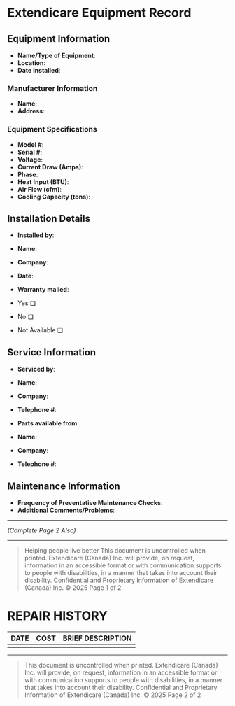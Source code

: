 # Extendicare Equipment Record

## Equipment Information
- **Name/Type of Equipment**:
- **Location**:
- **Date Installed**:

### Manufacturer Information
- **Name**:
- **Address**:

### Equipment Specifications
- **Model #**:
- **Serial #**:
- **Voltage**:
- **Current Draw (Amps)**:
- **Phase**:
- **Heat Input (BTU)**:
- **Air Flow (cfm)**:
- **Cooling Capacity (tons)**:

## Installation Details
- **Installed by**:
- **Name**:
- **Company**:
- **Date**:

- **Warranty mailed**:
- Yes ❑
- No ❑
- Not Available ❑

## Service Information
- **Serviced by**:
- **Name**:
- **Company**:
- **Telephone #**:

- **Parts available from**:
- **Name**:
- **Company**:
- **Telephone #**:

## Maintenance Information
- **Frequency of Preventative Maintenance Checks**:
- **Additional Comments/Problems**:

----

*(Complete Page 2 Also)*

----

> Helping people live better
> This document is uncontrolled when printed.
> Extendicare (Canada) Inc. will provide, on request, information in an accessible format or with communication supports to people with disabilities, in a manner that takes into account their disability.
> Confidential and Proprietary Information of Extendicare (Canada) Inc. © 2025
> Page 1 of 2

# REPAIR HISTORY

| DATE       | COST       | BRIEF DESCRIPTION |
|------------|------------|-------------------|
|            |            |                   |

----

> This document is uncontrolled when printed.
> Extendicare (Canada) Inc. will provide, on request, information in an accessible format or with communication supports to people with disabilities, in a manner that takes into account their disability.
> Confidential and Proprietary Information of Extendicare (Canada) Inc. © 2025
> Page 2 of 2
